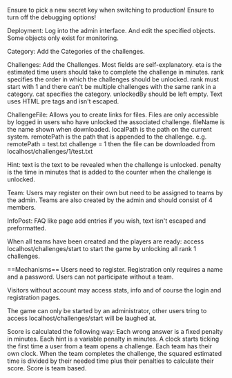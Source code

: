 Ensure to pick a new secret key when switching to production!
Ensure to turn off the debugging options!

Deployment:
Log into the admin interface.
And edit the specified objects.
Some objects only exist for monitoring.

Category:
Add the Categories of the challenges.

Challenges:
Add the Challenges.
Most fields are self-explanatory.
eta is the estimated time users should take to complete the challenge in minutes.
rank specifies the order in which the challenges should be unlocked.
rank must start with 1 and there can't be multiple challenges with the same rank in a category.
cat specifies the category.
unlockedBy should be left empty.
Text uses HTML pre tags and isn't escaped.

ChallengeFile:
Allows you to create links for files.
Files are only accessible by logged in users who have unlocked the associated challenge.
fileName is the name shown when downloaded.
localPath is the path on the current system.
remotePath is the path that is appended to the challenge.
e.g.
remotePath = test.txt
challenge = 1
then the file can be downloaded from
localhost/challenges/1/test.txt

Hint:
text is the text to be revealed when the challenge is unlocked.
penalty is the time in minutes that is added to the counter when the challenge is unlocked.

Team:
Users may register on their own but need to be assigned to teams by the admin.
Teams are also created by the admin and should consist of 4 members.

InfoPost:
FAQ like page
add entries if you wish, text isn't escaped and preformatted.

When all teams have been created and the players are ready:
access localhost/challenges/start to start the game by unlocking all rank 1 challenges.

==Mechanisms==
Users need to register.
Registration only requires a name and a password.
Users can not participate without a team.

Visitors without account may access stats, info and of course the login and registration pages.

The game can only be started by an administrator, other users tring to access localhost/challenges/start will be laughed at.

Score is calculated the following way:
Each wrong answer is a fixed penalty in minutes.
Each hint is a variable penalty in minutes.
A clock starts ticking the first time a user from a team opens a challenge.
Each team has their own clock.
When the team completes the challenge, the squared estimated time is divided by their needed time plus their penalties to calculate their score.
Score is team based.

